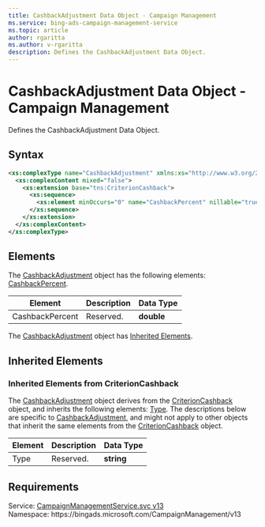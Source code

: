 ```yaml
---
title: CashbackAdjustment Data Object - Campaign Management
ms.service: bing-ads-campaign-management-service
ms.topic: article
author: rgaritta
ms.author: v-rgaritta
description: Defines the CashbackAdjustment Data Object.
---
```

# CashbackAdjustment Data Object - Campaign Management
Defines the CashbackAdjustment Data Object.

## Syntax
```xml
<xs:complexType name="CashbackAdjustment" xmlns:xs="http://www.w3.org/2001/XMLSchema">
  <xs:complexContent mixed="false">
    <xs:extension base="tns:CriterionCashback">
      <xs:sequence>
        <xs:element minOccurs="0" name="CashbackPercent" nillable="true" type="xs:double" />
      </xs:sequence>
    </xs:extension>
  </xs:complexContent>
</xs:complexType>
```

## <a name="elements"></a>Elements

The [CashbackAdjustment](cashbackadjustment.md) object has the following elements: [CashbackPercent](#cashbackpercent).

|Element|Description|Data Type|
|-----------|---------------|-------------|
|<a name="cashbackpercent"></a>CashbackPercent|Reserved.|**double**|

The [CashbackAdjustment](cashbackadjustment.md) object has [Inherited Elements](#inheritedelements).

## <a name="inheritedelements"></a>Inherited Elements

### <a name="inheritedelementscriterioncashback"></a>Inherited Elements from CriterionCashback
The [CashbackAdjustment](cashbackadjustment.md) object derives from the [CriterionCashback](criterioncashback.md) object, and inherits the following elements: [Type](#type). The descriptions below are specific to [CashbackAdjustment](cashbackadjustment.md), and might not apply to other objects that inherit the same elements from the [CriterionCashback](criterioncashback.md) object.  

|Element|Description|Data Type|
|-----------|---------------|-------------|
|<a name="type"></a>Type|Reserved.|**string**|

## Requirements
Service: [CampaignManagementService.svc v13](https://campaign.api.bingads.microsoft.com/Api/Advertiser/CampaignManagement/v13/CampaignManagementService.svc)  
Namespace: https\://bingads.microsoft.com/CampaignManagement/v13  

